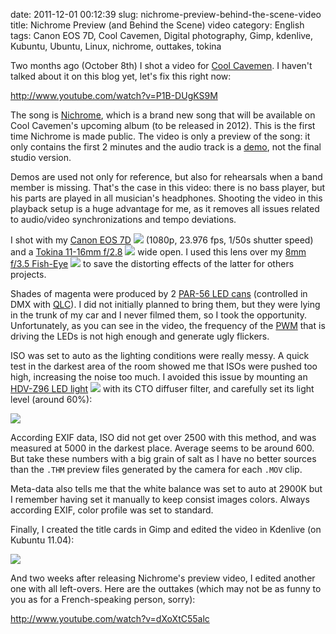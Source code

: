 date: 2011-12-01 00:12:39
slug: nichrome-preview-behind-the-scene-video
title: Nichrome Preview (and Behind the Scene) video
category: English
tags: Canon EOS 7D, Cool Cavemen, Digital photography, Gimp, kdenlive, Kubuntu, Ubuntu, Linux, nichrome, outtakes, tokina

Two months ago (October 8th) I shot a video for [Cool Cavemen](http://coolcavemen.com). I haven't talked about it on this blog yet, let's fix this right now:

http://www.youtube.com/watch?v=P1B-DUgKS9M

The song is [Nichrome](http://coolcavemen.com/discography/songs-and-lyrics/nichrome/), which is a brand new song that will be available on Cool Cavemen's upcoming album (to be released in 2012). This is the first time Nichrome is made public. The video is only a preview of the song: it only contains the first 2 minutes and the audio track is a [demo](http://en.wikipedia.org/wiki/Demo_(music)), not the final studio version.

Demos are used not only for reference, but also for rehearsals when a band member is missing. That's the case in this video: there is no bass player, but his parts are played in all musician's headphones. Shooting the video in this playback setup is a huge advantage for me, as it removes all issues related to audio/video synchronizations and tempo deviations.

I shot with my [Canon EOS 7D](http://www.amazon.com/gp/product/B002NEGTTW/ref=as_li_tf_tl?ie=UTF8&tag=kevideld-20&linkCode=as2&camp=217145&creative=399381&creativeASIN=B002NEGTTW) ![](http://www.assoc-amazon.com/e/ir?t=kevideld-20&l=as2&o=1&a=B002NEGTTW&camp=217145&creative=399381) (1080p, 23.976 fps, 1/50s shutter speed) and a [Tokina 11-16mm f/2.8](http://www.amazon.com/gp/product/B0014Z3XMC/ref=as_li_tf_tl?ie=UTF8&tag=kevideld-20&linkCode=as2&camp=217145&creative=399373&creativeASIN=B0014Z3XMC) ![](http://www.assoc-amazon.com/e/ir?t=kevideld-20&l=as2&o=1&a=B0014Z3XMC&camp=217145&creative=399373) wide open. I used this lens over my [8mm f/3.5 Fish-Eye](http://www.amazon.com/gp/product/B002OP5AY0/ref=as_li_ss_tl?ie=UTF8&tag=kevideld-20&linkCode=as2&camp=217145&creative=399369&creativeASIN=B002OP5AY0) ![](http://www.assoc-amazon.com/e/ir?t=kevideld-20&l=as2&o=1&a=B002OP5AY0&camp=217145&creative=399369) to save the distorting effects of the latter for others projects.

Shades of magenta were produced by 2 [PAR-56 LED cans](http://www.boutique-electroconcept.com/product_info.php?cPath=39_53&products_id=361) (controlled in DMX with [QLC](http://qlc.sourceforge.net/)). I did not initially planned to bring them, but they were lying in the trunk of my car and I never filmed them, so I took the opportunity. Unfortunately, as you can see in the video, the frequency of the [PWM](http://en.wikipedia.org/wiki/Pulse-width_modulation) that is driving the LEDs is not high enough and generate ugly flickers.

ISO was set to auto as the lighting conditions were really messy. A quick test in the darkest area of the room showed me that ISOs were pushed too high, increasing the noise too much. I avoided this issue by mounting an [HDV-Z96 LED light](http://www.amazon.com/gp/product/B003UCGDSS/ref=as_li_ss_tl?ie=UTF8&tag=kevideld-20&linkCode=as2&camp=217145&creative=399373&creativeASIN=B003UCGDSS) ![](http://www.assoc-amazon.com/e/ir?t=kevideld-20&l=as2&o=1&a=B003UCGDSS&camp=217145&creative=399373) with its CTO diffuser filter, and carefully set its light level (around 60%):

![](/static/uploads/2011/11/canon-7D-with-HDV-Z96-LED-light.jpg)

According EXIF data, ISO did not get over 2500 with this method, and was measured at 5000 in the darkest place. Average seems to be around 600. But take these numbers with a big grain of salt as I have no better sources than the `.THM` preview files generated by the camera for each `.MOV` clip.

Meta-data also tells me that the white balance was set to auto at 2900K but I remember having set it manually to keep consist images colors. Always according EXIF, color profile was set to standard.

Finally, I created the title cards in Gimp and edited the video in Kdenlive (on Kubuntu 11.04):

![](/static/uploads/2011/11/nichrome-preview-kdenlive-timeline.png)

And two weeks after releasing Nichrome's preview video, I edited another one with all left-overs. Here are the outtakes (which may not be as funny to you as for a French-speaking person, sorry):

http://www.youtube.com/watch?v=dXoXtC55alc
